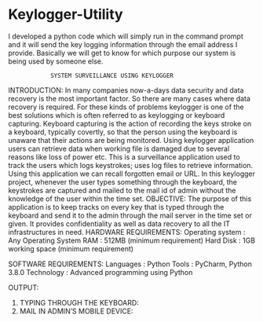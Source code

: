 # Keylogger-Utility

I developed  a python code which will simply run in the command prompt and it will send the key logging information through the email address I provide. Basically we will get to know for which purpose our system is being used by someone else.

                SYSTEM SURVEILLANCE USING KEYLOGGER 
INTRODUCTION:
            In many companies now-a-days data security and data recovery is the most important factor. So there are many cases where data recovery is required. For these kinds of problems keylogger is one of the best solutions which is often referred to as keylogging or keyboard capturing.
Keyboard capturing is the action of recording the keys stroke on a keyboard, typically covertly, so that the person using the keyboard is unaware that their actions are being monitored. Using keylogger application users can retrieve data when working file is damaged due to several reasons like loss of power etc. 
This is a surveillance application used to track the users which logs keystrokes; uses log files to retrieve information. Using this application we can recall forgotten email or URL. In this keylogger project, whenever the user types something through the keyboard, the keystrokes are captured and mailed to the mail id of admin without the knowledge of the user within the time set. 
OBJECTIVE:
             The purpose of this application is to keep tracks on every key that is typed through the keyboard and send it to the admin through the mail server in the time set or given. It provides confidentiality as well as data recovery to all the IT infrastructures in need. 
HARDWARE REQUIREMENTS:
Operating system                 :          Any Operating System
RAM			           :         512MB (minimum requirement)
Hard Disk		           :         1GB working space (minimum requirement)

SOFTWARE REQUIREMENTS:
Languages                           :          Python
 Tools                                   :          PyCharm, Python 3.8.0
 Technology                         :         Advanced programming using Python 







  OUTPUT:
1.	TYPING THROUGH THE KEYBOARD:   
2.	MAIL IN ADMIN’S MOBILE DEVICE:
